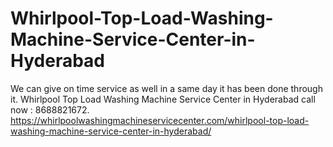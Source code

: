# Whirlpool-Top-Load-Washing-Machine-Service-Center-in-Hyderabad
 We can give on time service as well in a same day it has been done through it. Whirlpool Top Load Washing Machine Service Center in Hyderabad call now : 8688821672. https://whirlpoolwashingmachineservicecenter.com/whirlpool-top-load-washing-machine-service-center-in-hyderabad/
